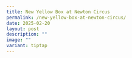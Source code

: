 ```yaml
---
title: New Yellow Box at Newton Circus
permalink: /new-yellow-box-at-newton-circus/
date: 2025-02-20
layout: post
description: ""
image: ""
variant: tiptap
---
```

